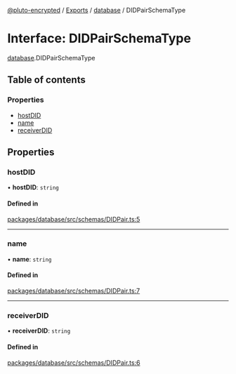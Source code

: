 [@pluto-encrypted](../README.md) / [Exports](../modules.md) / [database](../modules/database.md) / DIDPairSchemaType

# Interface: DIDPairSchemaType

[database](../modules/database.md).DIDPairSchemaType

## Table of contents

### Properties

- [hostDID](database.DIDPairSchemaType.md#hostdid)
- [name](database.DIDPairSchemaType.md#name)
- [receiverDID](database.DIDPairSchemaType.md#receiverdid)

## Properties

### hostDID

• **hostDID**: `string`

#### Defined in

[packages/database/src/schemas/DIDPair.ts:5](https://github.com/atala-community-projects/pluto-encrypted/blob/6657898/packages/database/src/schemas/DIDPair.ts#L5)

___

### name

• **name**: `string`

#### Defined in

[packages/database/src/schemas/DIDPair.ts:7](https://github.com/atala-community-projects/pluto-encrypted/blob/6657898/packages/database/src/schemas/DIDPair.ts#L7)

___

### receiverDID

• **receiverDID**: `string`

#### Defined in

[packages/database/src/schemas/DIDPair.ts:6](https://github.com/atala-community-projects/pluto-encrypted/blob/6657898/packages/database/src/schemas/DIDPair.ts#L6)
